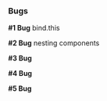 ### Bugs

**#1 Bug**
bind.this



**#2 Bug**
nesting components



**#3 Bug**




**#4 Bug**





**#5 Bug**
